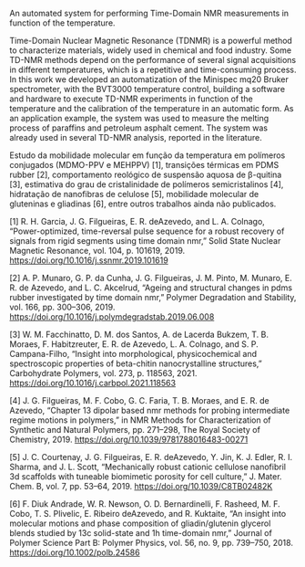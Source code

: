 An automated system for performing Time-Domain NMR measurements in function of the temperature.

Time-Domain Nuclear Magnetic Resonance (TDNMR) is a powerful method to characterize materials, widely used in chemical and food industry. Some TD-NMR methods depend on the performance of several signal acquisitions in different temperatures, which is a repetitive and time-consuming process. In this work we developed an automatization of the Minispec mq20 Bruker spectrometer, with the BVT3000 temperature control, building a software and hardware to execute TD-NMR experiments in function of the temperature and the calibration of the temperature in an automatic form. As an application example, the system was used to measure the melting process of paraffins and petroleum asphalt cement. The system was already used in several TD-NMR analysis, reported in the literature.

Estudo da mobilidade molecular em função da temperatura em polímeros conjugados (MDMO-PPV e MEHPPV) [1], transições térmicas em PDMS rubber [2], comportamento reológico de suspensão aquosa de β-quitina [3], estimativa do grau de cristalinidade de polímeros semicristalinos [4], hidratação de nanofibras de celulose [5], mobilidade molecular de gluteninas e gliadinas [6], entre outros trabalhos ainda não publicados.

[1] R. H. Garcia, J. G. Filgueiras, E. R. deAzevedo, and L. A. Colnago, “Power-optimized, time-reversal pulse sequence for a robust recovery of signals from rigid segments using time domain nmr,” Solid State Nuclear Magnetic Resonance, vol. 104, p. 101619, 2019.
https://doi.org/10.1016/j.ssnmr.2019.101619

[2] A. P. Munaro, G. P. da Cunha, J. G. Filgueiras, J. M. Pinto, M. Munaro, E. R. de Azevedo, and L. C. Akcelrud, “Ageing and structural changes in pdms rubber investigated by time domain nmr,” Polymer Degradation and Stability, vol. 166, pp. 300–306, 2019.
https://doi.org/10.1016/j.polymdegradstab.2019.06.008

[3] W. M. Facchinatto, D. M. dos Santos, A. de Lacerda Bukzem, T. B. Moraes, F. Habitzreuter, E. R. de Azevedo, L. A. Colnago, and S. P. Campana-Filho, “Insight into morphological, physicochemical and spectroscopic properties of beta-chitin nanocrystalline structures,” Carbohydrate Polymers, vol. 273, p. 118563, 2021.
https://doi.org/10.1016/j.carbpol.2021.118563

[4] J. G. Filgueiras, M. F. Cobo, G. C. Faria, T. B. Moraes, and E. R. de Azevedo, “Chapter 13 dipolar based nmr methods for probing intermediate regime motions in polymers,” in NMR Methods for Characterization of Synthetic and Natural Polymers, pp. 271–298, The Royal Society of Chemistry, 2019.
https://doi.org/10.1039/9781788016483-00271

[5] J. C. Courtenay, J. G. Filgueiras, E. R. deAzevedo, Y. Jin, K. J. Edler, R. I. Sharma, and J. L. Scott, “Mechanically robust cationic cellulose nanofibril 3d scaffolds with tuneable biomimetic porosity for cell culture,” J. Mater. Chem. B, vol. 7, pp. 53–64, 2019.
https://doi.org/10.1039/C8TB02482K

[6] F. Diuk Andrade, W. R. Newson, O. D. Bernardinelli, F. Rasheed, M. F. Cobo, T. S. Plivelic, E. Ribeiro deAzevedo, and R. Kuktaite, “An insight into molecular motions and phase composition of gliadin/glutenin glycerol blends studied by 13c solid-state and 1h time-domain nmr,” Journal of Polymer Science Part B: Polymer Physics, vol. 56, no. 9, pp. 739–750, 2018.
https://doi.org/10.1002/polb.24586
